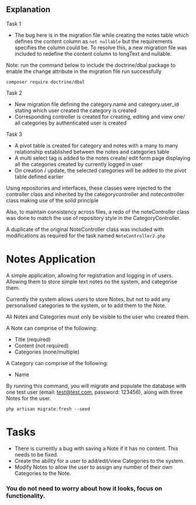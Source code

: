 ## Explanation

Task 1 
- The bug here is in the migration file while creating the notes table which defines the content column as ```not nullable``` but the requirements 
specifies the column could be. To resolve this, a new migration file was included to redefine the content column to longText and nullable. 

Note: run the command below to include the doctrine/dbal package to enable the change attribute in the migration file run successfully
```
composer require doctrine/dbal
```

Task 2
- New migration file defining the category.name and category.user_id stating which user created the category is created
- Corresponding controller is created for creating, editing and view one/ all categories by authenticated user is created

Task 3
- A pivot table is created for category and notes with a many to many relationship established between the notes and categories table
- A multi select tag is added to the notes create/ edit form page displaying all the categories created by currently logged in user
- On creation / update, the selected categories will be added to the pivot table defined earlier 


Using repositories and interfaces, these classes were injected to the controller class and inherited by the categorycontroller and notecontroller class
making use of the solid principle

Also, to maintain consistency across files, a redo of the noteController class was done to match the use of repository style in the CategoryController.

A duplicate of the original NoteController class was included with modifications as required for the task named ```NoteController2.php```


# Notes Application

A simple application, allowing for registration and logging in of users. Allowing them to store simple text notes no the system, and categorise them.

Currently the system allows users to store Notes, but not to add any personalised categories to the system, or to add them to the Note.

All Notes and Categories must only be visible to the user who created them.

A Note can comprise of the following:

- Title (required)
- Content (not required)
- Categories (none/multiple)

A Category can comprise of the following:

- Name

By running this command, you will migrate and populate the database with one test user (email: test@test.com, password: 123456), along with three Notes for the user.

```
php artisan migrate:fresh --seed
```


# Tasks

- There is currently a bug with saving a Note if it has no content. This needs to be fixed.
- Create the ability for a user to add/edit/view Categories to the system.
- Modify Notes to allow the user to assign any number of their own Categories to the Note.

### You do not need to worry about how it looks, focus on functionality.
